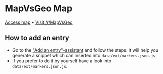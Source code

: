 # MapVsGeo Map
[Access map](https://naseweis520.github.io/MapVsGeo-Map/) &bull; [Visit /r/MapVsGeo](https://reddit.com/r/MapVsGeo/)

## How to add an entry
* Go to the ["Add an entry"-assistant](https://naseweis520.github.io/MapVsGeo-Map/assistant/) and follow the steps. It will help you generate a snippet which can inserted into `data/ext/markers.json.js`.
* If you prefer to do it by yourself have a look into `data/ext/markers.json.js`.